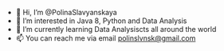 - 👋 Hi, I’m @PolinaSlavyanskaya
- 👀 I’m interested in Java 8, Python and Data Analysis
- 🌱 I’m currently learning Data Analysiscts all around the world
- 📫 You can reach me via email polinslvnsk@gmail.com 

<!---
PolinaSlavyanskaya/PolinaSlavyanskaya is a ✨ special ✨ repository because its `README.md` (this file) appears on your GitHub profile.
You can click the Preview link to take a look at your changes.
--->
